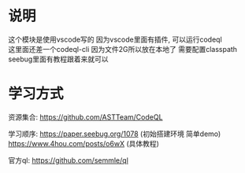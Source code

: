 # 说明
这个模块是使用vscode写的 因为vscode里面有插件, 可以运行codeql  
这里面还差一个codeql-cli 因为文件2G所以放在本地了 需要配置classpath seebug里面有教程跟着来就可以  

# 学习方式
资源集合: https://github.com/ASTTeam/CodeQL  

学习顺序: 
https://paper.seebug.org/1078 (初始搭建环境 简单demo)   
https://www.4hou.com/posts/o6wX (具体教程)    

官方ql: https://github.com/semmle/ql  